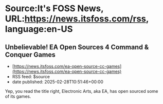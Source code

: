 # Source:It's FOSS News, URL:https://news.itsfoss.com/rss, language:en-US

## Unbelievable! EA Open Sources 4 Command & Conquer Games
 - [https://news.itsfoss.com/ea-open-source-cc-games](https://news.itsfoss.com/ea-open-source-cc-games)
 - RSS feed: $source
 - date published: 2025-02-28T10:51:46+00:00

Yep, you read the title right, Electronic Arts, aka EA, has open sourced some of its games.

